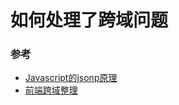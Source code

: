 # 如何处理了跨域问题

### 参考

* [Javascript的jsonp原理](https://github.com/Wscats/Good-text-Share/issues/55)
* [前端跨域整理](http://blog.damonare.cn/2016/12/01/%E5%89%8D%E7%AB%AF%E8%B7%A8%E5%9F%9F%E6%95%B4%E7%90%86/)